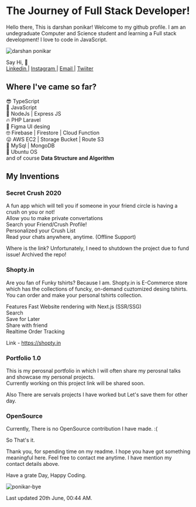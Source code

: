 # The Journey of Full Stack Developer!

Hello there, This is darshan ponikar! Welcome to my github profile. I am an undegraduate Computer and Science student and learning a Full stack development! 
I love to code in JavaScript. 


![darshan ponikar](https://media.giphy.com/media/XD9o33QG9BoMis7iM4/giphy.gifhttps://media.giphy.com/media/XD9o33QG9BoMis7iM4/giphy.gif)

Say Hi, 👋 <br />
<a href="https://www.linkedin.com/in/ponikar/"> Linkedin </a> | <a href="https://instagram.com/iponikar"> Instagram </a> | <a href="mailto://itsponikar@gmail.com"> Email </a> | <a href="https://twitter.com/iponikar"> Twiiter </a>

## Where I've came so far?
😎 TypeScript <br />
🤖 JavaScript <br />
🚀 NodeJs | Express JS <br />
🔥 PHP Laravel <br />
🤩 Figma UI desing <br />
🤓 Firebase | Firestore | Cloud Function <br />
😛 AWS EC2 | Storage Bucket | Route S3 <br />
🤡 MySql | MongoDB <br />
🥧 Ubuntu OS <br />
and of course **Data Structure and Algorithm** 

## My Inventions

### Secret Crush 2020

A fun app which will tell you if someone in your friend circle is having a crush on you or not! <br />
Allow you to make private convertations <br />
Search your Friend/Crush Profile! <br />
Personalized your Crush List <br />
Read your chats anywhere, anytime. (Offline Support) <br />

Where is the link? Unfortunately, I need to shutdown the project due to fund issue! Archived the repo!

### Shopty.in

Are you fan of Funky tshirts? Because I am. Shopty.in is E-Commerce store which has the collections of funcky, on-demand cuztomized desing tshirts.
You can order and make your personal tshirts collection. 

Features
Fast Website rendering with Next.js (SSR/SSG) <br />
Search <br />
Save for Later <br />
Share with friend <br />
Realtime Order Tracking <br />

Link - https://shopty.in

### Portfolio 1.0

This is my perosnal portfolio in which I will often share my perosnal talks and showcase my personal projects. <br />
Currently working on this project link will be shared soon.

Also There are servals projects I have worked but Let's save them for other day.

### OpenSource

Currently, There is no OpenSource contribution I have made. :(

So That's it. 

Thank you, for spending time on my readme. I hope you have got something meaningful here. Feel free to contact me anytime. I have mention my contact details above.

Have a grate Day,
Happy Coding. 

![ponikar-bye](https://media.giphy.com/media/GB0lKzzxIv1te/giphy.gif)

Last updated 20th June, 00:44 AM.

